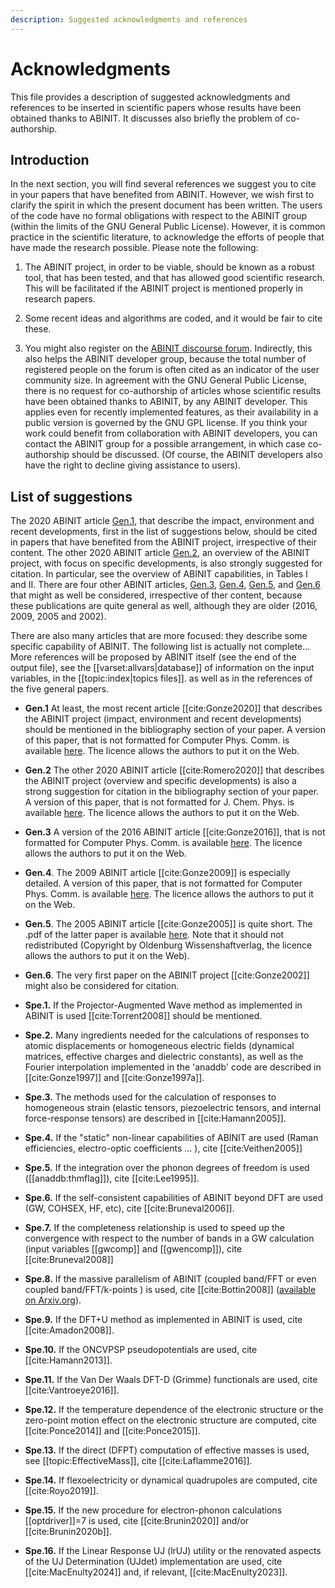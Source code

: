 ```yaml
---
description: Suggested acknowledgments and references
---
```


# Acknowledgments  

This file provides a description of suggested acknowledgments and references
to be inserted in scientific papers whose results have been obtained thanks to
ABINIT. It discusses also briefly the problem of co-authorship.

## Introduction

In the next section, you will find several references we suggest you to cite in your papers that have benefited
from ABINIT. However, we wish first to clarify the spirit in which the present document has been written.
The users of the code have no formal obligations with respect to the ABINIT group (within the limits of the
GNU General Public License). However, it is common practice in the scientific
literature, to acknowledge the efforts of people that have made the research possible.
Please note the following:

1. The ABINIT project, in order to be viable, should be known as a robust tool, 
that has been tested, and that has allowed good scientific research.
This will be facilitated if the ABINIT project is mentioned properly in research papers. 

2. Some recent ideas and algorithms are coded, and it would be fair to cite these.

3. You might also register on the [ABINIT discourse forum](https://discourse.abinit.org). 
Indirectly, this also helps the ABINIT developer group, because the total number of registered people 
on the forum is often cited as an indicator of the user community size. 
In agreement with the GNU General Public License, there is no request for co-authorship 
of articles whose scientific results have been obtained thanks to ABINIT, by any ABINIT developer. 
This applies even for recently implemented features, as their availability in a public version 
is governed by the GNU GPL license.
If you think your work could benefit from collaboration with ABINIT developers, 
you can contact the ABINIT group for a possible arrangement, in which case co-authorship should be discussed. 
(Of course, the ABINIT developers also have the right to decline giving assistance to users).

## List of suggestions

The 2020 ABINIT article [Gen.1](#g1), that describe the impact, environment and recent developments,
first in the list of suggestions below, should be cited in papers that have benefited from the
ABINIT project, irrespective of their content.
The other 2020 ABINIT article [Gen.2](#g2), an overview of the ABINIT project, with focus on specific developments,
is also strongly suggested for citation. In particular, see the overview of ABINIT capabilities, in Tables I and II.
There are four other ABINIT articles, [Gen.3](#g3), [Gen.4](#g4), [Gen.5](#g5), and [Gen.6](#g6) that might as well be
considered, irrespective of ther content, because these publications are
quite general as well, although they are older (2016, 2009, 2005 and 2002).  

There are also many articles that are more focused: they describe some
specific capability of ABINIT. The following list is actually not complete...
More references will be proposed by ABINIT itself (see the end of the output
file), see the [[varset:allvars|database]] of information on the input variables, 
in the [[topic:index|topics files]]. as well as in the references of the five general papers.

<a id="g1"></a>
- **Gen.1** At least, the most recent article [[cite:Gonze2020]] that describes the ABINIT project
(impact, environment and recent developments)
should be mentioned in the bibliography section of your paper.
A version of this paper, that is not formatted for Computer Phys. Comm. is available
[here](https://www.abinit.org/sites/default/files/ABINIT20.pdf).
The licence allows the authors to put it on the Web.

<a id="g2"></a>
- **Gen.2** The other 2020 ABINIT article [[cite:Romero2020]] that describes the ABINIT project
(overview and specific developments) is also a strong suggestion for citation 
in the bibliography section of your paper.
A version of this paper, that is not formatted for J. Chem. Phys. is available
[here](https://www.abinit.org/sites/default/files/ABINIT20_JPC.pdf).
The licence allows the authors to put it on the Web.

<a id="g3"></a>
- **Gen.3** A version of the 2016 ABINIT article [[cite:Gonze2016]],
that is not formatted for Computer Phys. Comm. is available 
[here](https://www.abinit.org/sites/default/files/ABINIT16.pdf).
The licence allows the authors to put it on the Web. 

<a id="g4"></a>
- **Gen.4**. The 2009 ABINIT article [[cite:Gonze2009]] is especially detailed. A version of this paper, 
that is not formatted for Computer Phys. Comm. is available 
[here](https://www.abinit.org/sites/default/files/about/ABINIT_CPC_v10.pdf). 
The licence allows the authors to put it on the Web. 

<a id="g5"></a>
- **Gen.5**. The 2005 ABINIT article [[cite:Gonze2005]] is quite short. 
The .pdf of the latter paper is available [here](https://www.abinit.org/sites/default/files/zfk_0505-06_558-562.pdf). 
Note that it should not redistributed (Copyright by Oldenburg Wissenshaftverlag, 
the licence allows the authors to put it on the Web).

<a id="g6"></a>
- **Gen.6**. The very first paper on the ABINIT project [[cite:Gonze2002]] might also be considered for citation.

<a id="s1"></a>
- **Spe.1.** If the Projector-Augmented Wave method as implemented in ABINIT is used [[cite:Torrent2008]] should be mentioned.

<a id="s2"></a>
- **Spe.2.** Many ingredients needed for the calculations of responses to atomic displacements 
or homogeneous electric fields (dynamical matrices, effective charges and dielectric constants), 
as well as the Fourier interpolation implemented in the 'anaddb' code are described in [[cite:Gonze1997]] and [[cite:Gonze1997a]]. 

<a id="s3"></a>
- **Spe.3.** The methods used for the calculation of responses to homogeneous strain 
(elastic tensors, piezoelectric tensors, and internal force-response tensors) are described in [[cite:Hamann2005]].

<a id="s4"></a>
- **Spe.4.** If the "static" non-linear capabilities of ABINIT are used (Raman efficiencies, electro-optic coefficients ... ), 
cite [[cite:Veithen2005]] 

<a id="s5"></a>
- **Spe.5.** If the integration over the phonon degrees of freedom is used ([[anaddb:thmflag]]), cite [[cite:Lee1995]]. 

<a id="s6"></a>
- **Spe.6.** If the self-consistent capabilities of ABINIT beyond DFT are used (GW, COHSEX, HF, etc), 
cite [[cite:Bruneval2006]].

<a id="s7"></a>
- **Spe.7.** If the completeness relationship is used to speed up the convergence with respect to the number 
of bands in a GW calculation (input variables [[gwcomp]] and [[gwencomp]]), cite [[cite:Bruneval2008]] 

<a id="s8"></a>
- **Spe.8.** If the massive parallelism of ABINIT (coupled band/FFT or even coupled band/FFT/k-points ) is used, 
cite [[cite:Bottin2008]] ([available on Arxiv.org](https://arxiv.org/abs/0707.3405)). 

<a id="s9"></a>
- **Spe.9.** If the DFT+U method as implemented in ABINIT is used, cite [[cite:Amadon2008]]. 

<a id="s10"></a>
- **Spe.10.** If the ONCVPSP pseudopotentials are used, cite [[cite:Hamann2013]]. 

<a id="s11"></a>
- **Spe.11.** If the Van Der Waals DFT-D (Grimme) functionals are used, cite [[cite:Vantroeye2016]]. 

<a id="s12"></a>
- **Spe.12.** If the temperature dependence of the electronic structure or the zero-point motion effect 
on the electronic structure are computed, cite [[cite:Ponce2014]] and [[cite:Ponce2015]].

<a id="s13"></a>
- **Spe.13.** If the direct (DFPT) computation of effective masses is used, see [[topic:EffectiveMass]], cite [[cite:Laflamme2016]].

<a id="s14"></a>
- **Spe.14.** If flexoelectricity or dynamical quadrupoles are computed, cite [[cite:Royo2019]].

<a id="s15"></a>
- **Spe.15.** If the new procedure for electron-phonon calculations [[optdriver]]=7 is used, cite [[cite:Brunin2020]] and/or [[cite:Brunin2020b]].

<a id="s16"></a>
- **Spe.16.** If the Linear Response UJ (lrUJ) utility or the renovated aspects of the UJ Determination (UJdet) implementation are used, cite [[cite:MacEnulty2024]] and, if relevant, [[cite:MacEnulty2023]].

